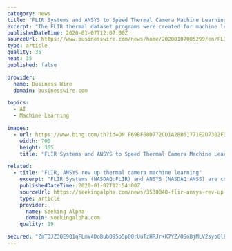 ```yaml
---
category: news
title: "FLIR Systems and ANSYS to Speed Thermal Camera Machine Learning for Safer Cars"
excerpt: "The FLIR thermal dataset programs were created for machine learning in advanced driver assistance development (ADAS), AEB, and AV systems. The current AV and ADAS sensors face challenges in darkness or shadows, sun glare and inclement weather such as most fog. Thermal cameras, however, can effectively detect and classify objects in these ..."
publishedDateTime: 2020-01-07T12:07:00Z
sourceUrl: https://www.businesswire.com/news/home/20200107005299/en/FLIR-Systems-ANSYS-Speed-Thermal-Camera-Machine
type: article
quality: 35
heat: 35
published: false

provider:
  name: Business Wire
  domain: businesswire.com

topics:
  - AI
  - Machine Learning

images:
  - url: https://www.bing.com/th?id=ON.F69BF60D772CD1A28B61771E2D7302FD
    width: 700
    height: 365
    title: "FLIR Systems and ANSYS to Speed Thermal Camera Machine Learning for Safer Cars"

related:
  - title: "FLIR, ANSYS rev up thermal camera machine learning"
    excerpt: "FLIR Systems (NASDAQ:FLIR) and ANSYS (NASDAQ:ANSS) are collaborating to deliver superior hazard detection capabilities for assisted driving and autonomous vehicles. The partnership will see FLIR integrate a fully physics-based thermal sensor into ANSYS' leading-edge driving simulator to model, test, and validate thermal camera designs within an ..."
    publishedDateTime: 2020-01-07T12:54:00Z
    sourceUrl: https://seekingalpha.com/news/3530040-flir-ansys-rev-up-thermal-camera-machine-learning
    type: article
    provider:
      name: Seeking Alpha
      domain: seekingalpha.com
    quality: 19

secured: "ZmTOJZ3QE9Q1qFLmV4DoBubO9So5p00rUuTzHRJr+K7YZ/OSnBjMLV2syoGlEG0kxQv6t9dvM8zNanj9bmC8ZdGQoRQgqFGKgqtjdTkkdZkzGCe2RPeh4PJ/T64+RV5Diiz/iQYb0s5JsBEouncB8fCBb8a9IeW/gQFkrrHLGr22UXUOnS6Gi420p7L6/UButgi7wR1b5h1yUbSb85aoW6nnQB5XBnZeHJOBAnokxbZyIS3j2WYVJo7adi/yrts/bleUUe+RmM4AQM+ntHmVYg==;4xkh88NP4qA7s5hW+aMHoQ=="
---
```


